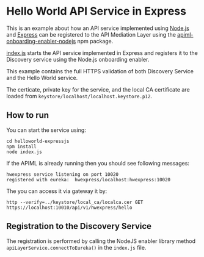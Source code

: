 # Hello World API Service in Express

This is an example about how an API service implemented using [Node.js](https://nodejs.org/en/) and [Express](https://expressjs.com/) can be registered to the API Mediation Layer using the [apiml-onboarding-enabler-nodejs](https://www.npmjs.com/package/apiml-onboarding-enabler-nodejs) npm package. 


 [index.js](src/index.js) starts the API service implemented in Express and registers it to the Discovery service using the Node.js onboarding enabler.

 This example contains the full HTTPS validation of both Discovery Service and the Hello World service.

 The certicate, private key for the service, and the local CA certificate are loaded from `keystore/localhost/localhost.keystore.p12`.
 
 ## How to run

 You can start the service using:

    cd helloworld-expressjs
    npm install
    node index.js

If the APIML is already running then you should see following messages:

    hwexpress service listening on port 10020
    registered with eureka:  hwexpress/localhost:hwexpress:10020

The you can access it via gateway it by:

    http --verify=../keystore/local_ca/localca.cer GET https://localhost:10010/api/v1/hwexpress/hello

## Registration to the Discovery Service

The registration is performed by calling the NodeJS enabler library method `apiLayerService.connectToEureka()` in the `index.js` file.

